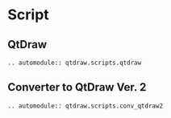# Script

## QtDraw
```{eval-rst}
.. automodule:: qtdraw.scripts.qtdraw
```

## Converter to QtDraw Ver. 2
```{eval-rst}
.. automodule:: qtdraw.scripts.conv_qtdraw2
```
